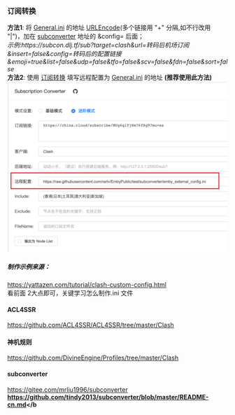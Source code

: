### 订阅转换 
**方法1**: 将 [General.ini](https://raw.githubusercontent.com/Pai333/World/main/Clash/Config/Online/General.ini) 的地址 [URLEncode](https://www.urlencoder.org/)(多个链接用 "+" 分隔,如不行改用 "|")，加在 [subconverter](https://github.com/tindy2013/subconverter/blob/master/README-cn.md) 地址的 &config= 后面；  
  *示例:https://<span></span>subcon.dlj.tf/sub?target=clash&url=转码后机场订阅&insert=false&config=转码后的配置链接&emoji=true&list=false&udp=false&tfo=false&scv=false&fdn=false&sort=false*  
**方法2**: 使用 [订阅转换](https://acl4ssr-sub.github.io/) 填写远程配置为 [General.ini](https://raw.githubusercontent.com/Pai333/World/main/Clash/Config/Online/General.ini) 的地址 <b>(推荐使用此方法)</b>  
![示例](https://raw.githubusercontent.com/Pai333/World/main/Clash/Config/Online/eg.subWeb.png)  

##### 制作示例来源：
https://yattazen.com/tutorial/clash-custom-config.html  
看前面 2大点即可，关键学习怎么制作.ini 文件<br>
#### ACL4SSR
https://github.com/ACL4SSR/ACL4SSR/tree/master/Clash  
#### 神机规则
https://github.com/DivineEngine/Profiles/tree/master/Clash  
#### subconverter
https://gitee.com/mrliu1996/subconverter  
<b>https://github.com/tindy2013/subconverter/blob/master/README-cn.md</b  
